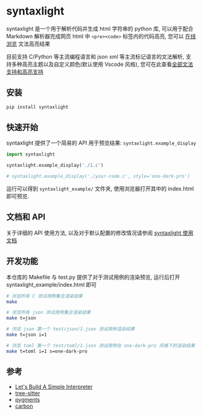 # syntaxlight

syntaxlight 是一个用于解析代码并生成 html 字符串的 python 库, 可以用于配合 Markdown 解析器完成网页 html 中 `<pre><code>` 标签内的代码高亮, 您可以 [在线浏览](https://luzhixing12345.github.io/syntaxlight/articles/全部文法高亮/C/) 文法高亮结果

目前支持 C/Python 等主流编程语言和 json xml 等主流标记语言的文法解析, 支持多种高亮主题以及自定义颜色(默认使用 Vscode 风格), 您可在此查看[全部文法支持和高亮支持](https://luzhixing12345.github.io/syntaxlight/articles/%E7%94%A8%E6%88%B7%E6%89%8B%E5%86%8C/%E5%85%A8%E9%83%A8%E6%96%87%E6%B3%95%E6%94%AF%E6%8C%81/)

## 安装

```bash
pip install syntaxlight
```

## 快速开始

syntaxlight 提供了一个简易的 API 用于预览结果: `syntaxlight.example_display`

```python
import syntaxlight

syntaxlight.example_display('./1.c')

# syntaxlight.example_display('./your-code.c', style='one-dark-pro')
```

运行可以得到 `syntaxlight_example/` 文件夹, 使用浏览器打开其中的 index.html 即可预览. 

## 文档和 API

关于详细的 API 使用方法, 以及对于默认配置的修改情况请参阅 [syntaxlight 使用文档](https://luzhixing12345.github.io/syntaxlight/)

## 开发功能

本仓库的 Makefile 与 test.py 提供了对于测试用例的渲染预览, 运行后打开 syntaxlight_example/index.html 即可

```bash
# 浏览所有 C 测试用例集合渲染结果
make 

# 浏览所有 json 测试用例集合渲染结果
make t=json

# 浏览 json 第一个 test/json/1.json 测试用例渲染结果
make t=json i=1

# 浏览 toml 第一个 test/toml/1.json 测试用例在 one-dark-pro 风格下的渲染结果
make t=toml i=1 s=one-dark-pro
```

## 参考

- [Let's Build A Simple Interpreter](https://ruslanspivak.com/lsbasi-part1/)
- [tree-sitter](https://github.com/tree-sitter/tree-sitter)
- [pygments](https://pygments.org/)
- [carbon](https://carbon.now.sh/)
